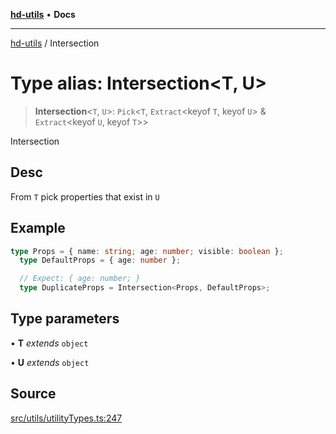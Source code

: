 [**hd-utils**](../README.md) • **Docs**

***

[hd-utils](../globals.md) / Intersection

# Type alias: Intersection\<T, U\>

> **Intersection**\<`T`, `U`\>: `Pick`\<`T`, `Extract`\<keyof `T`, keyof `U`\> & `Extract`\<keyof `U`, keyof `T`\>\>

Intersection

## Desc

From `T` pick properties that exist in `U`

## Example

```ts
type Props = { name: string; age: number; visible: boolean };
  type DefaultProps = { age: number };

  // Expect: { age: number; }
  type DuplicateProps = Intersection<Props, DefaultProps>;
```

## Type parameters

• **T** *extends* `object`

• **U** *extends* `object`

## Source

[src/utils/utilityTypes.ts:247](https://github.com/AhmadHddad/h-utils/blob/b1dfa95e218c9605f39fc234662ef50e62fadcb8/src/utils/utilityTypes.ts#L247)
